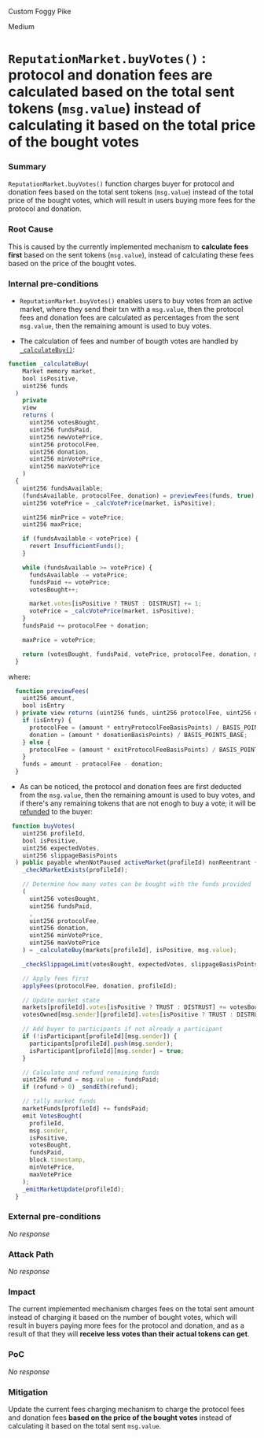 Custom Foggy Pike

Medium

# `ReputationMarket.buyVotes()` : protocol and donation fees are calculated based on the total sent tokens (`msg.value`) instead of calculating it based on the total price of the bought votes

### Summary

`ReputationMarket.buyVotes()` function charges buyer for protocol and donation fees based on the total sent tokens (`msg.value`) instead of the total price of the bought votes, which will result in users buying more fees for the protocol and donation.

### Root Cause

This is caused by the currently implemented mechanism to **calculate fees first** based on the sent tokens (`msg.value`), instead of calculating these fees based on the price of the bought votes.


### Internal pre-conditions

- `ReputationMarket.buyVotes()` enables users to buy votes from an active market, where they send their txn with a `msg.value`, then the protocol fees and donation fees are calculated as percentages from the sent `msg.value`, then the remaining amount is used to buy votes.

- The calculation of fees and number of bougth votes are handled by [`_calculateBuy()`](https://github.com/sherlock-audit/2024-11-ethos-network-ii/blob/57c02df7c56f0b18c681a89ebccc28c86c72d8d8/ethos/packages/contracts/contracts/ReputationMarket.sol#L942):

```javascript
function _calculateBuy(
    Market memory market,
    bool isPositive,
    uint256 funds
  )
    private
    view
    returns (
      uint256 votesBought,
      uint256 fundsPaid,
      uint256 newVotePrice,
      uint256 protocolFee,
      uint256 donation,
      uint256 minVotePrice,
      uint256 maxVotePrice
    )
  {
    uint256 fundsAvailable;
    (fundsAvailable, protocolFee, donation) = previewFees(funds, true);
    uint256 votePrice = _calcVotePrice(market, isPositive);

    uint256 minPrice = votePrice;
    uint256 maxPrice;

    if (fundsAvailable < votePrice) {
      revert InsufficientFunds();
    }

    while (fundsAvailable >= votePrice) {
      fundsAvailable -= votePrice;
      fundsPaid += votePrice;
      votesBought++;

      market.votes[isPositive ? TRUST : DISTRUST] += 1;
      votePrice = _calcVotePrice(market, isPositive);
    }
    fundsPaid += protocolFee + donation;

    maxPrice = votePrice;

    return (votesBought, fundsPaid, votePrice, protocolFee, donation, minPrice, maxPrice);
  }
```

where:

```javascript
  function previewFees(
    uint256 amount,
    bool isEntry
  ) private view returns (uint256 funds, uint256 protocolFee, uint256 donation) {
    if (isEntry) {
      protocolFee = (amount * entryProtocolFeeBasisPoints) / BASIS_POINTS_BASE;
      donation = (amount * donationBasisPoints) / BASIS_POINTS_BASE;
    } else {
      protocolFee = (amount * exitProtocolFeeBasisPoints) / BASIS_POINTS_BASE;
    }
    funds = amount - protocolFee - donation;
  }
```

- As can be noticed, the protocol and donation fees are first deducted from the `msg.value`, then the remaining amount is used to buy votes, and if there's any remaining tokens that are not enogh to buy a vote; it will be [refunded](https://github.com/sherlock-audit/2024-11-ethos-network-ii/blob/57c02df7c56f0b18c681a89ebccc28c86c72d8d8/ethos/packages/contracts/contracts/ReputationMarket.sol#L477C3-L478C38) to the buyer:

```javascript
 function buyVotes(
    uint256 profileId,
    bool isPositive,
    uint256 expectedVotes,
    uint256 slippageBasisPoints
  ) public payable whenNotPaused activeMarket(profileId) nonReentrant {
    _checkMarketExists(profileId);

    // Determine how many votes can be bought with the funds provided
    (
      uint256 votesBought,
      uint256 fundsPaid,
      ,
      uint256 protocolFee,
      uint256 donation,
      uint256 minVotePrice,
      uint256 maxVotePrice
    ) = _calculateBuy(markets[profileId], isPositive, msg.value);

    _checkSlippageLimit(votesBought, expectedVotes, slippageBasisPoints);

    // Apply fees first
    applyFees(protocolFee, donation, profileId);

    // Update market state
    markets[profileId].votes[isPositive ? TRUST : DISTRUST] += votesBought;
    votesOwned[msg.sender][profileId].votes[isPositive ? TRUST : DISTRUST] += votesBought;

    // Add buyer to participants if not already a participant
    if (!isParticipant[profileId][msg.sender]) {
      participants[profileId].push(msg.sender);
      isParticipant[profileId][msg.sender] = true;
    }

    // Calculate and refund remaining funds
    uint256 refund = msg.value - fundsPaid;
    if (refund > 0) _sendEth(refund);

    // tally market funds
    marketFunds[profileId] += fundsPaid;
    emit VotesBought(
      profileId,
      msg.sender,
      isPositive,
      votesBought,
      fundsPaid,
      block.timestamp,
      minVotePrice,
      maxVotePrice
    );
    _emitMarketUpdate(profileId);
  }
```


### External pre-conditions

_No response_

### Attack Path

_No response_

### Impact

The current implemented mechanism charges fees on the total sent amount instead of charging it based on the number of bought votes, which will result in buyers paying more fees for the protocol and donation, and as a result of that they will **receive less votes than their actual tokens can get**.

### PoC

_No response_

### Mitigation

Update the current fees charging mechanism to charge the protocol fees and donation fees **based on the price of the bought votes** instead of calculating it based on the total sent `msg.value`.